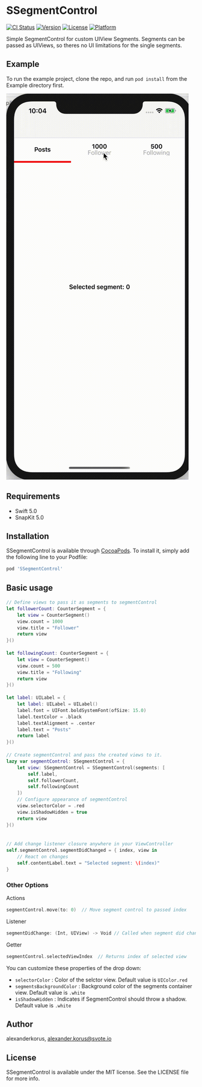 # SSegmentControl

[![CI Status](https://img.shields.io/travis/alexanderkorus/SSegmentControl.svg?style=flat)](https://travis-ci.org/alexanderkorus/SSegmentControl)
[![Version](https://img.shields.io/cocoapods/v/SSegmentControl.svg?style=flat)](https://cocoapods.org/pods/SSegmentControl)
[![License](https://img.shields.io/cocoapods/l/SSegmentControl.svg?style=flat)](https://cocoapods.org/pods/SSegmentControl)
[![Platform](https://img.shields.io/cocoapods/p/SSegmentControl.svg?style=flat)](https://cocoapods.org/pods/SSegmentControl)

Simple SegmentControl for custom UIView Segments. Segments can be passed as UIViews, so theres
no UI limitations for the single segments.

## Example

To run the example project, clone the repo, and run `pod install` from the Example directory first.

![Preview](https://raw.githubusercontent.com/alexanderkorus/SSegmentControl/master/ssegmentcontrol.gif)

## Requirements

* Swift 5.0
* SnapKit 5.0

## Installation

SSegmentControl is available through [CocoaPods](https://cocoapods.org). To install
it, simply add the following line to your Podfile:

```ruby
pod 'SSegmentControl'
```

## Basic usage 

```swift
// Define views to pass it as segments to segmentControl
let followerCount: CounterSegment = {
    let view = CounterSegment()
    view.count = 1000
    view.title = "Follower"
    return view
}()

let followingCount: CounterSegment = {
    let view = CounterSegment()
    view.count = 500
    view.title = "Following"
    return view
}()

let label: UILabel = {
    let label: UILabel = UILabel()
    label.font = UIFont.boldSystemFont(ofSize: 15.0)
    label.textColor = .black
    label.textAlignment = .center
    label.text = "Posts"
    return label
}()

// Create segmentControl and pass the created views to it.
lazy var segmentControl: SSegmentControl = {
    let view: SSegmentControl = SSegmentControl(segments: [
        self.label,
        self.followerCount,
        self.followingCount
    ])
    // Configure appearance of segmentControl
    view.selectorColor = .red
    view.isShadowHidden = true
    return view
}()


// Add change listener closure anywhere in your ViewController
self.segmentControl.segmentDidChanged = { index, view in
    // React on changes 
    self.contentLabel.text = "Selected segment: \(index)"
}
```
### Other Options

Actions 
```swift
segmentControl.move(to: 0)  // Move segment control to passed index
````

Listener
```swift
segmentDidChange: (Int, UIView) -> Void // Called when segment did changed
````

Getter
```swift
segmentControl.selectedViewIndex  // Returns index of selected view
````

You can customize these properties of the drop down:
- `selectorColor` : Color of the selctor view. Default value is `UIColor.red`
- `segmentsBackgroundColor` : Background color of the segments container view. Default value is `.white`
- `isShadowHidden` : Indicates if SegmentControl should throw a shadow. Default value is `.white`



## Author

alexanderkorus, alexander.korus@svote.io

## License

SSegmentControl is available under the MIT license. See the LICENSE file for more info.
